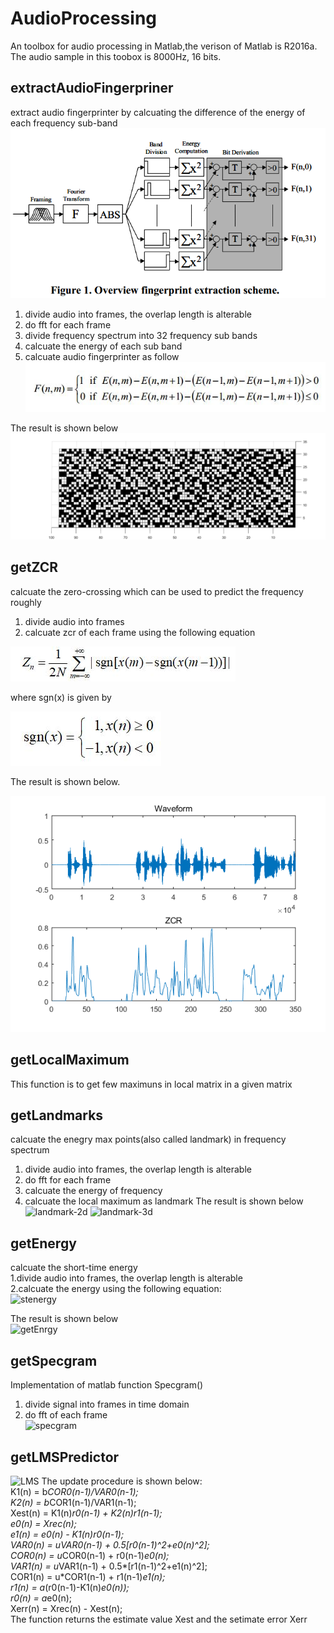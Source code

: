 # AudioProcessing
An toolbox for audio processing in Matlab,the verison of Matlab is R2016a. </br>
The audio sample in this toobox is 8000Hz, 16 bits.

## extractAudioFingerpriner
extract audio fingerprinter by calcuating the difference of the energy of each frequency sub-band 
![Extraction process](https://github.com/DandelionLau/AudioProcessing/blob/master/pic/audiofingerprinter.jpg)

1. divide audio into frames, the overlap length is alterable
2. do fft for each frame 
3. divide frequency spectrum into 32 frequency sub bands
4. calcuate the energy of each sub band
5. calcuate audio fingerprinter as follow</br>
![Bit Derviation](https://github.com/DandelionLau/AudioProcessing/blob/master/pic/bitDerivation.JPG)

The result is shown below
![printer](https://github.com/DandelionLau/AudioProcessing/blob/master/pic/fingerprinter.png)

## getZCR
calcuate the zero-crossing which can be used to predict the frequency roughly
1. divide audio into frames 
2. calcuate zcr of each frame using the following equation

![ZCR](https://github.com/DandelionLau/AudioProcessing/blob/master/pic/ZCR.JPG)
                                   
where sgn(x) is given by

![sgn(x)](https://github.com/DandelionLau/AudioProcessing/blob/master/pic/sgn.JPG)

The result is shown below.

![zcrpic](https://github.com/DandelionLau/AudioProcessing/blob/master/pic/ZeroCrossingRate.png)
## getLocalMaximum
This function is to get few maximuns in local matrix in a given matrix

## getLandmarks
calcuate the enegry max points(also called landmark) in frequency spectrum 
1. divide audio into frames, the overlap length is alterable
2. do fft for each frame 
3. calcuate the energy of frequency 
4. calcuate the local maximum as landmark
The result is shown below
![landmark-2d](https://github.com/DandelionLau/AudioProcessing-toolbox/blob/master/pic/landmark-2d.png)
![landmark-3d](https://github.com/DandelionLau/AudioProcessing-toolbox/blob/master/pic/landmark-3d.png)

## getEnergy
calcuate the short-time energy</br>
1.divide audio into frames, the overlap length is alterable</br>
2.calcuate the energy using the following equation:</br>
![stenergy](https://github.com/DandelionLau/AudioProcessing-toolbox/blob/master/pic/short-time-energy.png)

The result is shown below</br>
![getEnrgy](https://github.com/DandelionLau/AudioProcessing-toolbox/blob/master/pic/getEnergy.png)

## getSpecgram
Implementation of matlab function Specgram() 
1. divide signal into frames in time domain</br>
2. do fft of each frame</br>
![specgram](https://github.com/DandelionLau/AudioProcessing-toolbox/blob/master/pic/specgram.png)

## getLMSPredictor
![LMS](https://github.com/DandelionLau/AudioProcessing-toolbox/blob/master/pic/LMSPredictor.JPG)
The update procedure is shown below:</br>
  K1(n) = b*COR0(n-1)/VAR0(n-1);</br>
	K2(n) = b*COR1(n-1)/VAR1(n-1);</br>
	Xest(n) =  K1(n)*r0(n-1) + K2(n)*r1(n-1);</br>
	e0(n) = Xrec(n);</br>
	e1(n) = e0(n) - K1(n)*r0(n-1);</br>
	VAR0(n) = u*VAR0(n-1) + 0.5*[r0(n-1)^2+e0(n)^2];</br>
	COR0(n) = u*COR0(n-1) + r0(n-1)*e0(n);</br>
	VAR1(n) = u*VAR1(n-1) + 0.5*[r1(n-1)^2+e1(n)^2];</br>
	COR1(n) = u*COR1(n-1) + r1(n-1)*e1(n);</br>
	r1(n) = a*(r0(n-1)-K1(n)*e0(n));</br>
	r0(n) = a*e0(n);</br>
	Xerr(n) = Xrec(n) - Xest(n);</br>
The function returns the estimate value Xest and the setimate error Xerr
